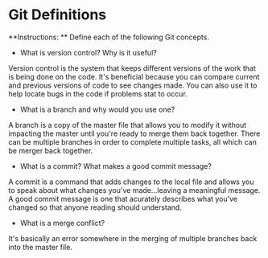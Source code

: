 # Git Definitions

**Instructions: ** Define each of the following Git concepts.

* What is version control?  Why is it useful?

Version control is the system that keeps different versions of the work that is being done on the code.  It's beneficial because you can compare current and previous versions of code to see changes made. You can also use it to help locate bugs in the code if problems stat to occur. 

* What is a branch and why would you use one?

A branch is a copy of the master file that allows you to modify it without impacting the master until you're ready to merge them back together. There can be multiple branches in order to complete multiple tasks, all which can be merger back together.

* What is a commit? What makes a good commit message?

A commit is a command that adds changes to the local file and allows you to speak about what changes you've made...leaving a meaningful message.
A good commit message is one that acurately describes what you've changed so that anyone reading should understand. 

* What is a merge conflict?

It's basically an error somewhere in the merging of multiple branches back into the master file. 